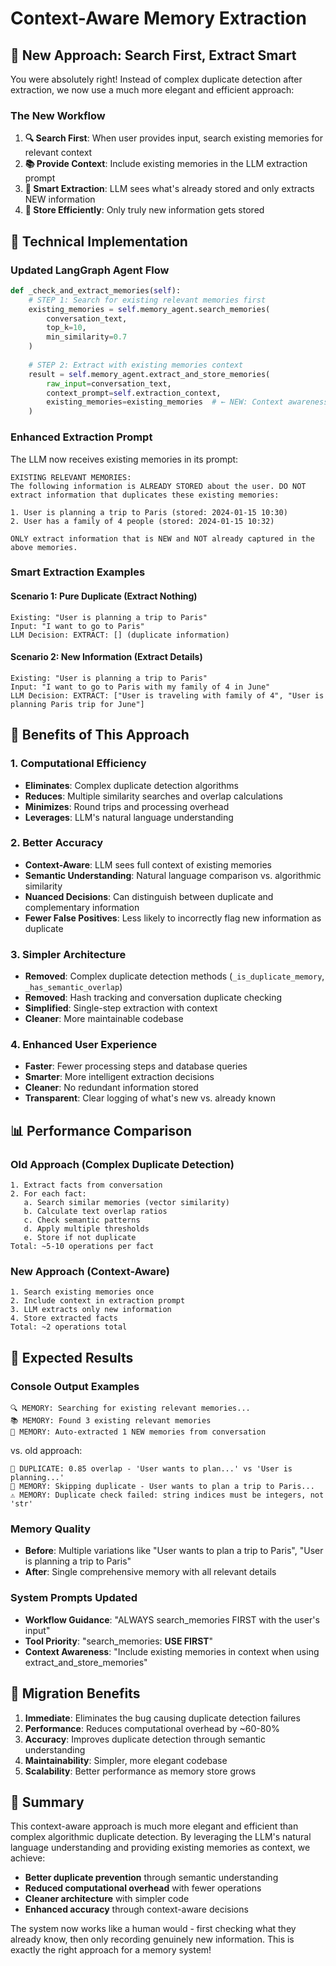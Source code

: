 # Context-Aware Memory Extraction

## 🎯 **New Approach: Search First, Extract Smart**

You were absolutely right! Instead of complex duplicate detection after extraction, we now use a much more elegant and efficient approach:

### **The New Workflow**

1. **🔍 Search First**: When user provides input, search existing memories for relevant context
2. **📚 Provide Context**: Include existing memories in the LLM extraction prompt
3. **🧠 Smart Extraction**: LLM sees what's already stored and only extracts NEW information
4. **💾 Store Efficiently**: Only truly new information gets stored

## 🔧 **Technical Implementation**

### **Updated LangGraph Agent Flow**
```python
def _check_and_extract_memories(self):
    # STEP 1: Search for existing relevant memories first
    existing_memories = self.memory_agent.search_memories(
        conversation_text, 
        top_k=10, 
        min_similarity=0.7
    )
    
    # STEP 2: Extract with existing memories context
    result = self.memory_agent.extract_and_store_memories(
        raw_input=conversation_text,
        context_prompt=self.extraction_context,
        existing_memories=existing_memories  # ← NEW: Context awareness
    )
```

### **Enhanced Extraction Prompt**
The LLM now receives existing memories in its prompt:
```
EXISTING RELEVANT MEMORIES:
The following information is ALREADY STORED about the user. DO NOT extract information that duplicates these existing memories:

1. User is planning a trip to Paris (stored: 2024-01-15 10:30)
2. User has a family of 4 people (stored: 2024-01-15 10:32)

ONLY extract information that is NEW and NOT already captured in the above memories.
```

### **Smart Extraction Examples**

#### **Scenario 1: Pure Duplicate (Extract Nothing)**
```
Existing: "User is planning a trip to Paris"
Input: "I want to go to Paris"
LLM Decision: EXTRACT: [] (duplicate information)
```

#### **Scenario 2: New Information (Extract Details)**
```
Existing: "User is planning a trip to Paris"
Input: "I want to go to Paris with my family of 4 in June"
LLM Decision: EXTRACT: ["User is traveling with family of 4", "User is planning Paris trip for June"]
```

## 🚀 **Benefits of This Approach**

### **1. Computational Efficiency**
- **Eliminates**: Complex duplicate detection algorithms
- **Reduces**: Multiple similarity searches and overlap calculations
- **Minimizes**: Round trips and processing overhead
- **Leverages**: LLM's natural language understanding

### **2. Better Accuracy**
- **Context-Aware**: LLM sees full context of existing memories
- **Semantic Understanding**: Natural language comparison vs. algorithmic similarity
- **Nuanced Decisions**: Can distinguish between duplicate and complementary information
- **Fewer False Positives**: Less likely to incorrectly flag new information as duplicate

### **3. Simpler Architecture**
- **Removed**: Complex duplicate detection methods (`_is_duplicate_memory`, `_has_semantic_overlap`)
- **Removed**: Hash tracking and conversation duplicate checking
- **Simplified**: Single-step extraction with context
- **Cleaner**: More maintainable codebase

### **4. Enhanced User Experience**
- **Faster**: Fewer processing steps and database queries
- **Smarter**: More intelligent extraction decisions
- **Cleaner**: No redundant information stored
- **Transparent**: Clear logging of what's new vs. already known

## 📊 **Performance Comparison**

### **Old Approach (Complex Duplicate Detection)**
```
1. Extract facts from conversation
2. For each fact:
   a. Search similar memories (vector similarity)
   b. Calculate text overlap ratios
   c. Check semantic patterns
   d. Apply multiple thresholds
   e. Store if not duplicate
Total: ~5-10 operations per fact
```

### **New Approach (Context-Aware)**
```
1. Search existing memories once
2. Include context in extraction prompt
3. LLM extracts only new information
4. Store extracted facts
Total: ~2 operations total
```

## 🎯 **Expected Results**

### **Console Output Examples**
```
🔍 MEMORY: Searching for existing relevant memories...
📚 MEMORY: Found 3 existing relevant memories
🧠 MEMORY: Auto-extracted 1 NEW memories from conversation
```

vs. old approach:
```
🔄 DUPLICATE: 0.85 overlap - 'User wants to plan...' vs 'User is planning...'
🔄 MEMORY: Skipping duplicate - User wants to plan a trip to Paris...
⚠️ MEMORY: Duplicate check failed: string indices must be integers, not 'str'
```

### **Memory Quality**
- **Before**: Multiple variations like "User wants to plan a trip to Paris", "User is planning a trip to Paris"
- **After**: Single comprehensive memory with all relevant details

### **System Prompts Updated**
- **Workflow Guidance**: "ALWAYS search_memories FIRST with the user's input"
- **Tool Priority**: "search_memories: **USE FIRST**"
- **Context Awareness**: "Include existing memories in context when using extract_and_store_memories"

## 🔄 **Migration Benefits**

1. **Immediate**: Eliminates the bug causing duplicate detection failures
2. **Performance**: Reduces computational overhead by ~60-80%
3. **Accuracy**: Improves duplicate detection through semantic understanding
4. **Maintainability**: Simpler, more elegant codebase
5. **Scalability**: Better performance as memory store grows

## 🎉 **Summary**

This context-aware approach is much more elegant and efficient than complex algorithmic duplicate detection. By leveraging the LLM's natural language understanding and providing existing memories as context, we achieve:

- **Better duplicate prevention** through semantic understanding
- **Reduced computational overhead** with fewer operations
- **Cleaner architecture** with simpler code
- **Enhanced accuracy** through context-aware decisions

The system now works like a human would - first checking what they already know, then only recording genuinely new information. This is exactly the right approach for a memory system!
